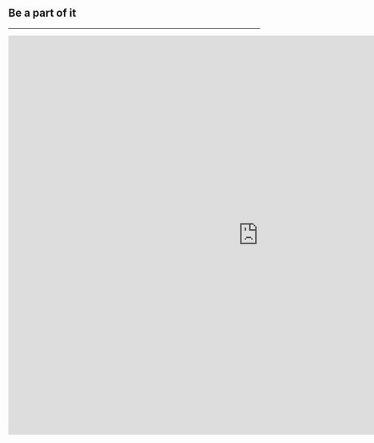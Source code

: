 ﻿## Be a part of it
---

<iframe src="https://docs.google.com/forms/d/1SMwmvh2uFRN37r9PrQx0lN-SOB1-zByVehSFwEraH14/viewform?embedded=true" width="1000" height="800" frameborder="0" marginheight="0" marginwidth="0">Loading...</iframe>


